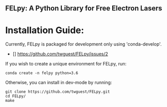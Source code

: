 ## FELpy: A Python Library for Free Electron Lasers 

# Installation Guide:
Currently, FELpy is packaged for development only using 'conda-develop'.

- [] https://github.com/twguest/FELpy/issues/2

If you wish to create a unique environment for FELpy, run:
```
conda create -n felpy python=3.6
```

Otherwise, you can install in dev-mode by running:
```
git clone https://github.com/twguest/FELpy.git
cd FELpy/
make
```


